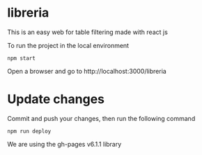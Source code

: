 # libreria
This is an easy web for table filtering made with react js

To run the project in the local environment 
```
npm start
```
Open a browser and go to http://localhost:3000/libreria

# Update changes
Commit and push your changes, then run the following command
```
npm run deploy
```
We are using the gh-pages v6.1.1 library